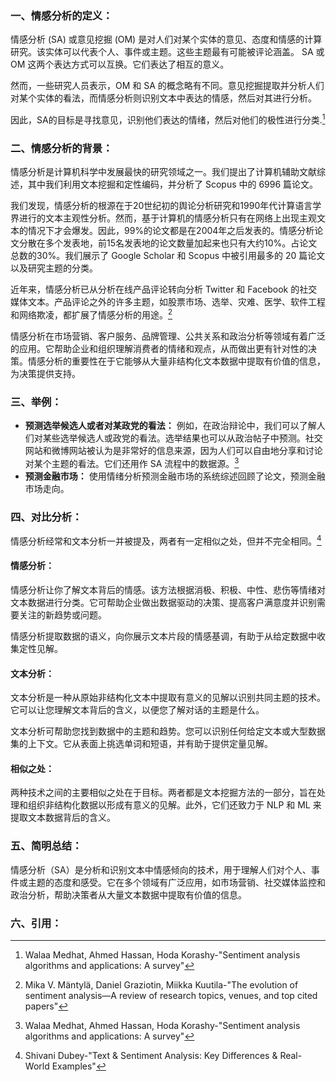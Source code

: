 ### 一、情感分析的定义：

情感分析 (SA) 或意见挖掘 (OM) 是对人们对某个实体的意见、态度和情感的计算研究。该实体可以代表个人、事件或主题。这些主题最有可能被评论涵盖。 SA 或 OM 这两个表达方式可以互换。它们表达了相互的意义。

然而，一些研究人员表示，OM 和 SA 的概念略有不同。意见挖掘提取并分析人们对某个实体的看法，而情感分析则识别文本中表达的情感，然后对其进行分析。

因此，SA的目标是寻找意见，识别他们表达的情绪，然后对他们的极性进行分类.[^1]

### 二、情感分析的背景：

情感分析是计算机科学中发展最快的研究领域之一。我们提出了计算机辅助文献综述，其中我们利用文本挖掘和定性编码，并分析了 Scopus 中的 6996 篇论文。

我们发现，情感分析的根源在于20世纪初的舆论分析研究和1990年代计算语言学界进行的文本主观性分析。然而，基于计算机的情感分析只有在网络上出现主观文本的情况下才会爆发。因此，99%的论文都是在2004年之后发表的。情感分析论文分散在多个发表地，前15名发表地的论文数量加起来也只有大约10%。占论文总数的30%。我们展示了 Google Scholar 和 Scopus 中被引用最多的 20 篇论文以及研究主题的分类。

近年来，情感分析已从分析在线产品评论转向分析 Twitter 和 Facebook 的社交媒体文本。产品评论之外的许多主题，如股票市场、选举、灾难、医学、软件工程和网络欺凌，都扩展了情感分析的用途。[^2]

情感分析在市场营销、客户服务、品牌管理、公共关系和政治分析等领域有着广泛的应用。它帮助企业和组织理解消费者的情绪和观点，从而做出更有针对性的决策。情感分析的重要性在于它能够从大量非结构化文本数据中提取有价值的信息，为决策提供支持。

### 三、举例：

+ **预测选举候选人或者对某政党的看法：** 例如，在政治辩论中，我们可以了解人们对某些选举候选人或政党的看法。选举结果也可以从政治帖子中预测。社交网站和微博网站被认为是非常好的信息来源，因为人们可以自由地分享和讨论对某个主题的看法。它们还用作 SA 流程中的数据源。[^3]
+ **预测金融市场：** 使用情绪分析预测金融市场的系统综述回顾了论文，预测金融市场走向。

### 四、对比分析：

情感分析经常和文本分析一并被提及，两者有一定相似之处，但并不完全相同。[^4]

#### 情感分析：

情感分析让你了解文本背后的情感。该方法根据消极、积极、中性、悲伤等情绪对文本数据进行分类。它可帮助企业做出数据驱动的决策、提高客户满意度并识别需要关注的新趋势或问题。

情感分析提取数据的语义，向你展示文本片段的情感基调，有助于从给定数据中收集定性见解。

#### 文本分析：

文本分析是一种从原始非结构化文本中提取有意义的见解以识别共同主题的技术。它可以让您理解文本背后的含义，以便您了解对话的主题是什么。

文本分析可帮助您找到数据中的主题和趋势。您可以识别任何给定文本或大型数据集的上下文。它从表面上挑选单词和短语，并有助于提供定量见解。

#### 相似之处：

两种技术之间的主要相似之处在于目标。两者都是文本挖掘方法的一部分，旨在处理和组织非结构化数据以形成有意义的见解。此外，它们还致力于 NLP 和 ML 来提取文本数据背后的含义。

### 五、简明总结：

情感分析（SA）是分析和识别文本中情感倾向的技术，用于理解人们对个人、事件或主题的态度和感受。它在多个领域有广泛应用，如市场营销、社交媒体监控和政治分析，帮助决策者从大量文本数据中提取有价值的信息。

### 六、引用：

[^1]:Walaa Medhat, Ahmed Hassan, Hoda Korashy-"Sentiment analysis algorithms and applications: A survey"
[^2]:Mika V. Mäntylä, Daniel Graziotin, Miikka Kuutila-"The evolution of sentiment analysis—A review of research topics, venues, and top cited papers"
[^3]:Walaa Medhat, Ahmed Hassan, Hoda Korashy-"Sentiment analysis algorithms and applications: A survey"
[^4]:Shivani Dubey-"Text & Sentiment Analysis: Key Differences & Real-World Examples"
